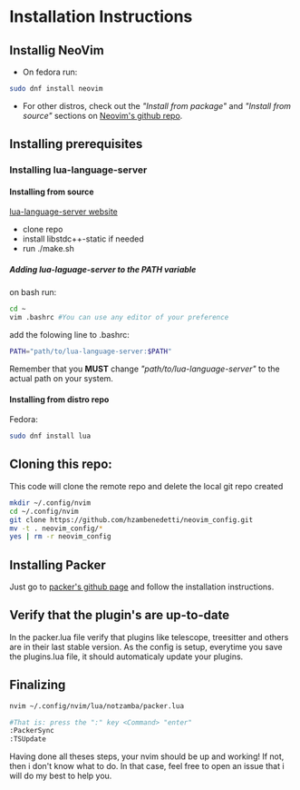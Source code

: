 # Installation Instructions

## Installig NeoVim

* On fedora run:

```bash 
sudo dnf install neovim
```

* For other distros, check out the *"Install from package"* and *"Install from source"* sections on [Neovim's github repo](https://github.com/neovim/neovim?tab=readme-ov-file#install-from-package).

## Installing prerequisites

### Installing lua-language-server

#### Installing from source
[lua-language-server website](https://luals.github.io/wiki/build/)

* clone repo
* install libstdc++-static if needed
* run ./make.sh

##### Adding lua-laguage-server to the PATH variable

on bash run:
```bash
cd ~
vim .bashrc #You can use any editor of your preference
```

add the folowing line to .bashrc:
```bash
PATH="path/to/lua-language-server:$PATH"
```
Remember that you **MUST** change *"path/to/lua-language-server"* to the actual path on your system.

#### Installing from distro repo

Fedora:
```bash
sudo dnf install lua
```

## Cloning this repo:

This code will clone the remote repo and delete the local git repo created

```bash
mkdir ~/.config/nvim
cd ~/.config/nvim
git clone https://github.com/hzambenedetti/neovim_config.git
mv -t . neovim_config/*
yes | rm -r neovim_config
```

## Installing Packer

Just go to [packer's github page](https://github.com/wbthomason/packer.nvim?tab=readme-ov-file#quickstart) and follow the installation instructions.

## Verify that the plugin's are up-to-date

In the packer.lua file verify that plugins like telescope, treesitter and others are in their last stable version.
As the config is setup, everytime you save the plugins.lua file, it should automaticaly update your plugins.

## Finalizing

```bash
nvim ~/.config/nvim/lua/notzamba/packer.lua

#That is: press the ":" key <Command> "enter"
:PackerSync
:TSUpdate
```

Having done all theses steps, your nvim should be up and working!
If not, then i don't know what to do. In that case, feel free to open an issue that i will do my best to help you.

